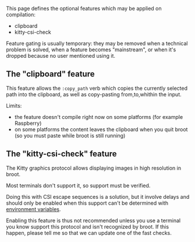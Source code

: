 
This page defines the optional features which may be applied on compilation:

* clipboard
* kitty-csi-check

Feature gating is usually temporary: they may be removed when a technical problem is solved, when a feature becomes "mainstream", or when it's dropped because no user mentioned using it.

## The "clipboard" feature

This feature allows the `:copy_path` verb which copies the currently selected path into the clipboard, as well as copy-pasting from,to,whithin the input.

Limits:

- the feature doesn't compile right now on some platforms (for example Raspberry)
- on some platforms the content leaves the clipboard when you quit broot (so you must paste while broot is still running)

## The "kitty-csi-check" feature

The Kitty graphics protocol allows displaying images in high resolution in broot.

Most terminals don't support it, so support must be verified.

Doing this with CSI escape sequences is a solution, but it involve delays and should only be enabled when this support can't be determined with [environment variables](https://dystroy.org/broot/launch/#environment-variables).

Enabling this feature is thus not recommended unless you use a terminal you know support this protocol and isn't recognized by broot. If this happen, please tell me so that we can update one of the fast checks.

